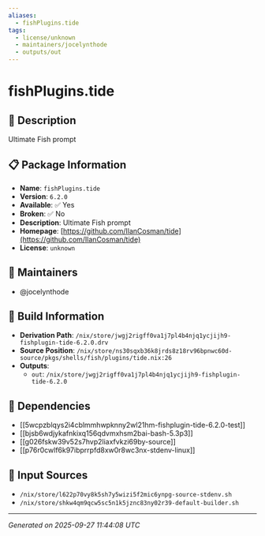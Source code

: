 ```yaml
---
aliases:
  - fishPlugins.tide
tags:
  - license/unknown
  - maintainers/jocelynthode
  - outputs/out
---
```


# fishPlugins.tide

## 📝 Description

Ultimate Fish prompt

## 📋 Package Information

- **Name**: `fishPlugins.tide`
- **Version**: `6.2.0`
- **Available**: ✅ Yes
- **Broken**: ✅ No
- **Description**: Ultimate Fish prompt
- **Homepage**: [https://github.com/IlanCosman/tide](https://github.com/IlanCosman/tide)
- **License**: `unknown`
## 👥 Maintainers

- @jocelynthode


## 🔧 Build Information

- **Derivation Path**: `/nix/store/jwgj2rigff0va1j7pl4b4njq1ycjijh9-fishplugin-tide-6.2.0.drv`
- **Source Position**: `/nix/store/ns30sqxb36k8jrds8z18rv96bpnwc60d-source/pkgs/shells/fish/plugins/tide.nix:26`
- **Outputs**:
  - `out`:  `/nix/store/jwgj2rigff0va1j7pl4b4njq1ycjijh9-fishplugin-tide-6.2.0`

## 🔗 Dependencies

- [[5wcpzblqys2i4cblmmhwpknny2wl21hm-fishplugin-tide-6.2.0-test]]
- [[bjsb6wdjykafnkixq156qdvmxhsm2bai-bash-5.3p3]]
- [[g026fskw39v52s7hvp2liaxfvkzi69by-source]]
- [[p76r0cwlf6k97ibprrpfd8xw0r8wc3nx-stdenv-linux]]

## 📁 Input Sources

- `/nix/store/l622p70vy8k5sh7y5wizi5f2mic6ynpg-source-stdenv.sh`
- `/nix/store/shkw4qm9qcw5sc5n1k5jznc83ny02r39-default-builder.sh`

---
*Generated on 2025-09-27 11:44:08 UTC*
